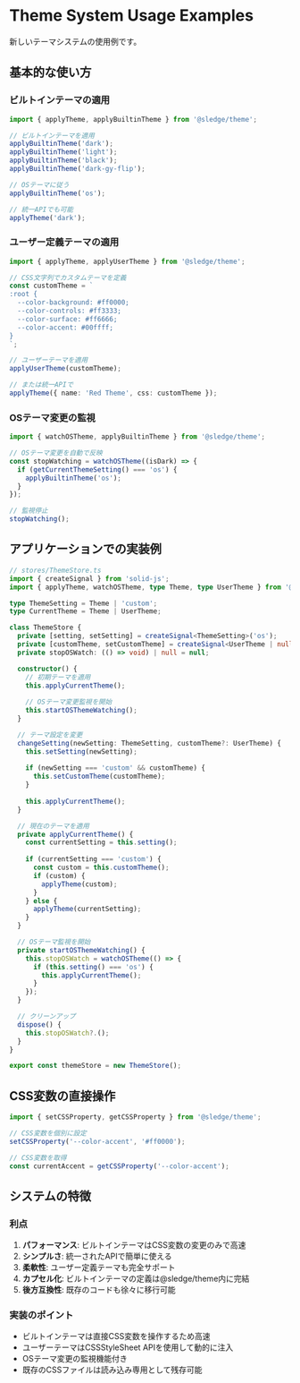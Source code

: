 # Theme System Usage Examples

新しいテーマシステムの使用例です。

## 基本的な使い方

### ビルトインテーマの適用

```typescript
import { applyTheme, applyBuiltinTheme } from '@sledge/theme';

// ビルトインテーマを適用
applyBuiltinTheme('dark');
applyBuiltinTheme('light');
applyBuiltinTheme('black');
applyBuiltinTheme('dark-gy-flip');

// OSテーマに従う
applyBuiltinTheme('os');

// 統一APIでも可能
applyTheme('dark');
```

### ユーザー定義テーマの適用

```typescript
import { applyTheme, applyUserTheme } from '@sledge/theme';

// CSS文字列でカスタムテーマを定義
const customTheme = `
:root {
  --color-background: #ff0000;
  --color-controls: #ff3333;
  --color-surface: #ff6666;
  --color-accent: #00ffff;
}
`;

// ユーザーテーマを適用
applyUserTheme(customTheme);

// または統一APIで
applyTheme({ name: 'Red Theme', css: customTheme });
```

### OSテーマ変更の監視

```typescript
import { watchOSTheme, applyBuiltinTheme } from '@sledge/theme';

// OSテーマ変更を自動で反映
const stopWatching = watchOSTheme((isDark) => {
  if (getCurrentThemeSetting() === 'os') {
    applyBuiltinTheme('os');
  }
});

// 監視停止
stopWatching();
```

## アプリケーションでの実装例

```typescript
// stores/ThemeStore.ts
import { createSignal } from 'solid-js';
import { applyTheme, watchOSTheme, type Theme, type UserTheme } from '@sledge/theme';

type ThemeSetting = Theme | 'custom';
type CurrentTheme = Theme | UserTheme;

class ThemeStore {
  private [setting, setSetting] = createSignal<ThemeSetting>('os');
  private [customTheme, setCustomTheme] = createSignal<UserTheme | null>(null);
  private stopOSWatch: (() => void) | null = null;

  constructor() {
    // 初期テーマを適用
    this.applyCurrentTheme();
    
    // OSテーマ変更監視を開始
    this.startOSThemeWatching();
  }

  // テーマ設定を変更
  changeSetting(newSetting: ThemeSetting, customTheme?: UserTheme) {
    this.setSetting(newSetting);
    
    if (newSetting === 'custom' && customTheme) {
      this.setCustomTheme(customTheme);
    }
    
    this.applyCurrentTheme();
  }

  // 現在のテーマを適用
  private applyCurrentTheme() {
    const currentSetting = this.setting();
    
    if (currentSetting === 'custom') {
      const custom = this.customTheme();
      if (custom) {
        applyTheme(custom);
      }
    } else {
      applyTheme(currentSetting);
    }
  }

  // OSテーマ監視を開始
  private startOSThemeWatching() {
    this.stopOSWatch = watchOSTheme(() => {
      if (this.setting() === 'os') {
        this.applyCurrentTheme();
      }
    });
  }

  // クリーンアップ
  dispose() {
    this.stopOSWatch?.();
  }
}

export const themeStore = new ThemeStore();
```

## CSS変数の直接操作

```typescript
import { setCSSProperty, getCSSProperty } from '@sledge/theme';

// CSS変数を個別に設定
setCSSProperty('--color-accent', '#ff0000');

// CSS変数を取得
const currentAccent = getCSSProperty('--color-accent');
```

## システムの特徴

### 利点

1. **パフォーマンス**: ビルトインテーマはCSS変数の変更のみで高速
2. **シンプルさ**: 統一されたAPIで簡単に使える
3. **柔軟性**: ユーザー定義テーマも完全サポート
4. **カプセル化**: ビルトインテーマの定義は@sledge/theme内に完結
5. **後方互換性**: 既存のコードも徐々に移行可能

### 実装のポイント

- ビルトインテーマは直接CSS変数を操作するため高速
- ユーザーテーマはCSSStyleSheet APIを使用して動的に注入
- OSテーマ変更の監視機能付き
- 既存のCSSファイルは読み込み専用として残存可能
